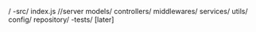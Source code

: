 /
    -src/
        index.js //server
        models/
        controllers/
        middlewares/
        services/
        utils/
        config/
        repository/
    -tests/ [later]